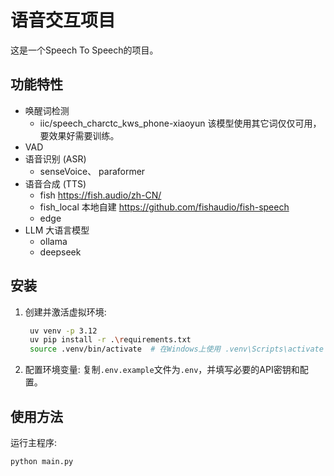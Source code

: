# 语音交互项目

这是一个Speech To Speech的项目。

## 功能特性
- 唤醒词检测
  - iic/speech_charctc_kws_phone-xiaoyun  该模型使用其它词仅仅可用，要效果好需要训练。
- VAD
- 语音识别 (ASR)
  - senseVoice、 paraformer
- 语音合成 (TTS)
  - fish  https://fish.audio/zh-CN/
  - fish_local  本地自建 https://github.com/fishaudio/fish-speech
  - edge
- LLM 大语言模型
  - ollama
  - deepseek

## 安装

1. 创建并激活虚拟环境:
   ```bash
    uv venv -p 3.12
    uv pip install -r .\requirements.txt
    source .venv/bin/activate  # 在Windows上使用 .venv\Scripts\activate
   ```

4. 配置环境变量:
   复制`.env.example`文件为`.env`，并填写必要的API密钥和配置。

## 使用方法

运行主程序:

```
python main.py
```

